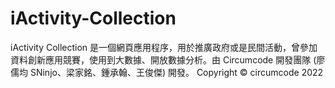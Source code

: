# iActivity-Collection
iActivity Collection 是一個網頁應用程序，用於推廣政府或是民間活動，曾參加資料創新應用競賽，使用到大數據、開放數據分析。由 Circumcode 開發團隊 (廖儒均 SNinjo、梁家銘、鍾承翰、王俊傑) 開發。
Copyright © circumcode 2022
